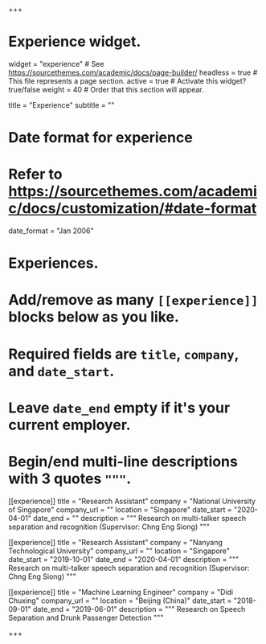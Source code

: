 +++
# Experience widget.
widget = "experience"  # See https://sourcethemes.com/academic/docs/page-builder/
headless = true  # This file represents a page section.
active = true  # Activate this widget? true/false
weight = 40  # Order that this section will appear.

title = "Experience"
subtitle = ""

# Date format for experience
#   Refer to https://sourcethemes.com/academic/docs/customization/#date-format
date_format = "Jan 2006"

# Experiences.
#   Add/remove as many `[[experience]]` blocks below as you like.
#   Required fields are `title`, `company`, and `date_start`.
#   Leave `date_end` empty if it's your current employer.
#   Begin/end multi-line descriptions with 3 quotes `"""`.
[[experience]]
  title = "Research Assistant"
  company = "National University of Singapore"
  company_url = ""
  location = "Singapore"
  date_start = "2020-04-01"
  date_end = ""
  description = """
  Research on multi-talker speech separation and recognition (Supervisor: Chng Eng Siong)
  """

[[experience]]
  title = "Research Assistant"
  company = "Nanyang Technological University"
  company_url = ""
  location = "Singapore"
  date_start = "2019-10-01"
  date_end = "2020-04-01"
  description = """
  Research on multi-talker speech separation and recognition (Supervisor: Chng Eng Siong)
  """
  
  [[experience]]
  title = "Machine Learning Engineer"
  company = "Didi Chuxing"
  company_url = ""
  location = "Beijing (China)"
  date_start = "2018-09-01"
  date_end = "2019-06-01"
  description = """
  Research on Speech Separation and Drunk Passenger Detection
  """

+++
